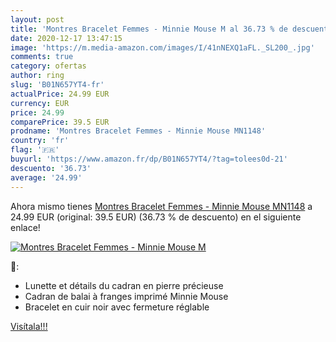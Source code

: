 ```yaml
---
layout: post
title: 'Montres Bracelet Femmes - Minnie Mouse M al 36.73 % de descuento'
date: 2020-12-17 13:47:15
image: 'https://m.media-amazon.com/images/I/41nNEXQ1aFL._SL200_.jpg'
comments: true
category: ofertas
author: ring
slug: 'B01N657YT4-fr'
actualPrice: 24.99 EUR
currency: EUR
price: 24.99
comparePrice: 39.5 EUR
prodname: 'Montres Bracelet Femmes - Minnie Mouse MN1148'
country: 'fr'
flag: '🇫🇷'
buyurl: 'https://www.amazon.fr/dp/B01N657YT4/?tag=tolees0d-21'
descuento: '36.73'
average: '24.99'
---
```


Ahora mismo tienes [Montres Bracelet Femmes - Minnie Mouse MN1148](https://www.amazon.fr/dp/B01N657YT4/?tag=tolees0d-21) a 24.99 EUR (original: 39.5 EUR) (36.73 %  de descuento) en el siguiente enlace!

[![Montres Bracelet Femmes - Minnie Mouse M](https://m.media-amazon.com/images/I/41nNEXQ1aFL._SL200_.jpg)](https://www.amazon.fr/dp/B01N657YT4/?tag=tolees0d-21)

🔎:

- Lunette et détails du cadran en pierre précieuse
- Cadran de balai à franges imprimé Minnie Mouse
- Bracelet en cuir noir avec fermeture réglable

[Visítala!!!](https://www.amazon.fr/dp/B01N657YT4/?tag=tolees0d-21)

